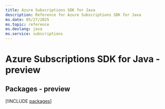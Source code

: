 ```yaml
---
title: Azure Subscriptions SDK for Java
description: Reference for Azure Subscriptions SDK for Java
ms.date: 05/27/2025
ms.topic: reference
ms.devlang: java
ms.service: subscriptions
---
```

# Azure Subscriptions SDK for Java - preview
## Packages - preview
[!INCLUDE [packages](subscriptions-index.md)]